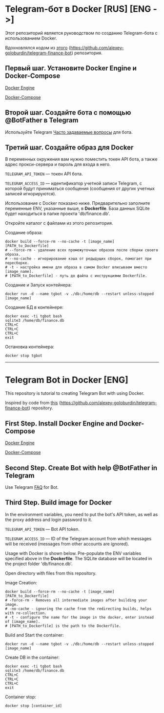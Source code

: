 # Telegram-бот в Docker [RUS]  [ENG ->]

Этот репозиторий является руководством по созданию Telegram-бота с использованием Docker.

Вдохновлялся кодом из [этого](https://github.com/alexey-goloburdin/telegram-finance-bot) (https://github.com/alexey-goloburdin/telegram-finance-bot) репозитория.

## Первый шаг. Установите Docker Engine и Docker-Compose

[Docker Engine](https://docs.docker.com/engine/install/ubuntu/)

[Docker-Compose](https://docs.docker.com/compose/install/linux/)

## Второй шаг. Создайте бота с помощью @BotFather в Telegram

Используйте Telegram [Часто задаваемые вопросы](https://core.telegram.org/bots/faq#how-do-i-create-a-bot ) для бота.

## Третий шаг. Создайте образ для Docker

В переменных окружения вам нужно поместить токен API бота, а также адрес прокси-сервера и пароль для входа в него.

`TELEGRAM_API_TOKEN` — токен API бота.

`TELEGRAM_ACCESS_ID` — идентификатор учетной записи Telegram, с которой будут приниматься сообщения (сообщения от других учетных записей игнорируются).

Использование с Docker показано ниже. Предварительно заполните переменные ENV, указанные выше, в __Dockerfile__. База данных SQLite будет находиться в папке проекта 'db/finance.db'.

Откройте каталог с файлами из этого репозитория.

Создание образа:

    docker build --force-rm --no-cache -t [image_name] [PATH_to_Dockerfile]
    # --force-rm - удаление всех промежуточных образов после сборки своего образа.
    # --no-cache - игнорирование кэша от редыдущих сборок, помогает при пересборке.
    # -t - настройка имени для образа в самом Docker вписываем вместо [image_name].
    # [PATH_to_Dockerfile] - путь до файла с инструкциями Dockerfile.

Создание и Запуск контейнера:

    docker run -d --name tgbot -v ./db:/home/db --restart unless-stopped [image_name]
    
Создание БД в контейнере:

    docker exec -ti tgbot bash
    sqlite3 /home/db/finance.db
    CTRL+C
    CTRL+C
    CTRL+C
    exit

Остановка контейнера:

    docker stop tgbot

-----------------------------------------------------------------

# Telegram Bot in Docker [ENG]

This repository is tutorial to creating Telegram Bot with using Docker.

Inspired by code from [this](https://github.com/alexey-goloburdin/telegram-finance-bot) (https://github.com/alexey-goloburdin/telegram-finance-bot) repository.

## First Step. Install Docker Engine and Docker-Compose

[Docker Engine](https://docs.docker.com/engine/install/ubuntu/)

[Docker-Compose](https://docs.docker.com/compose/install/linux/)

## Second Step. Create Bot with help @BotFather in Telegram

Use Telegram [FAQ](https://core.telegram.org/bots/faq#how-do-i-create-a-bot) for Bot.

## Third Step. Build image for Docker

In the environment variables, you need to put the bot's API token, as well as the proxy address and login password to it.

  `TELEGRAM_API_TOKEN` — Bot API token.
  
  `TELEGRAM_ACCESS_ID` — ID of the Telegram account from which messages will be received (messages from other accounts are ignored).

Usage with Docker is shown below. Pre-populate the ENV variables specified above in the __Dockerfile__. The SQLite database will be located in the project folder 'db/finance.db'.

Open directory with files from this repository.

Image Creation:

    docker build --force-rm --no-cache -t [image_name] [PATH_to_Dockerfile]
    # -force-rm - Removes all intermediate images after building your image.
    # -no-cache - ignoring the cache from the redirecting builds, helps with re-collection.
    # -t - configure the name for the image in the docker, enter instead of [image_name].
    # [PATH_to_Dockerfile] is the path to the Dockerfile.

Build and Start the container:

    docker run -d --name tgbot -v ./db:/home/db --restart unless-stopped [image_name]
    
Create DB in the container:

    docker exec -ti tgbot bash
    sqlite3 /home/db/finance.db
    CTRL+C
    CTRL+C
    CTRL+C
    exit

Container stop:

    docker stop [container_id]

